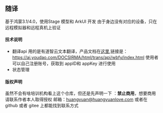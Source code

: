 ## 随译
基于鸿蒙3.1/4.0，使用Stage 模型和 ArkUI 开发
由于身边没有对应的设备，只在远程模拟器和远程真机上验证

#### 技术说明

* 翻译api 
用的是有道智云文本翻译，产品文档在[这里](https://ai.youdao.com/DOCSIRMA/html/trans/api/wbfy/index.html),链接是：https://ai.youdao.com/DOCSIRMA/html/trans/api/wbfy/index.html
使用者可以自己注册账号，获取到 appID和 appKey 进行使用
* 状态管理


#### 版权声明

虽然不会有啥培训机构看上这个仓库，但还是先声明一下 ：**禁止商用**，想要商用请联系作者本人取得授权
邮箱：huangyuan@huangyuanlove.com
或者在github 或者 gitee 上都能找到联系方式